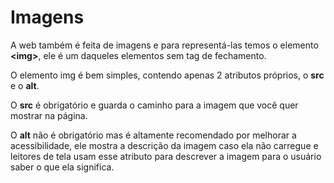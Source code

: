 # Imagens
A web também é feita de imagens e para representá-las temos o elemento **\<img\>**,
ele é um daqueles elementos sem tag de fechamento.

O elemento img é bem simples, contendo apenas 2 atributos próprios, o **src** e o **alt**.

O **src** é obrigatório e guarda o caminho para a imagem que você quer mostrar na página.

O **alt** não é obrigatório mas é altamente recomendado por melhorar a acessibilidade, ele
mostra a descrição da imagem caso ela não carregue e leitores de tela usam esse atributo para
descrever a imagem para o usuário saber o que ela significa.